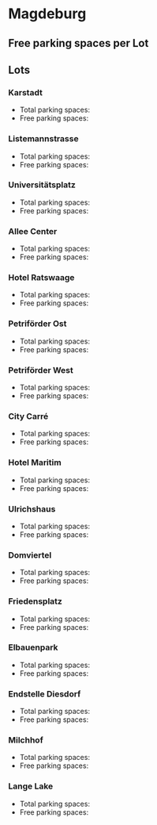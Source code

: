 
# Magdeburg

## Free parking spaces per Lot

<WorldMap>
  <Marker lat="52.13311" lon="11.636233" labelTopic="parken-dd/parken-dd/Magdeburg/magdeburgkarstadt/free" linkTopic="parken-dd/parken-dd/Magdeburg/magdeburgkarstadt" />
  <Marker lat="52.137891" lon="11.643561" labelTopic="parken-dd/parken-dd/Magdeburg/magdeburglistemannstrasse/free" linkTopic="parken-dd/parken-dd/Magdeburg/magdeburglistemannstrasse" />
  <Marker lat="52.137514" lon="11.637294" labelTopic="parken-dd/parken-dd/Magdeburg/magdeburguniversitaetsplatz/free" linkTopic="parken-dd/parken-dd/Magdeburg/magdeburguniversitaetsplatz" />
  <Marker lat="52.129007" lon="11.641694" labelTopic="parken-dd/parken-dd/Magdeburg/magdeburgalleecenter/free" linkTopic="parken-dd/parken-dd/Magdeburg/magdeburgalleecenter" />
  <Marker lat="52.133099" lon="11.638355" labelTopic="parken-dd/parken-dd/Magdeburg/magdeburghotelratswaage/free" linkTopic="parken-dd/parken-dd/Magdeburg/magdeburghotelratswaage" />
  <Marker lat="52.133571" lon="11.647603" labelTopic="parken-dd/parken-dd/Magdeburg/magdeburgpetrifoerderost/free" linkTopic="parken-dd/parken-dd/Magdeburg/magdeburgpetrifoerderost" />
  <Marker lat="52.132814" lon="11.646294" labelTopic="parken-dd/parken-dd/Magdeburg/magdeburgpetrifoerderwest/free" linkTopic="parken-dd/parken-dd/Magdeburg/magdeburgpetrifoerderwest" />
  <Marker lat="11.628706" lon="11.628706" labelTopic="parken-dd/parken-dd/Magdeburg/magdeburgcitycarré/free" linkTopic="parken-dd/parken-dd/Magdeburg/magdeburgcitycarré" />
  <Marker lat="52.129395" lon="11.631327" labelTopic="parken-dd/parken-dd/Magdeburg/magdeburghotelmaritim/free" linkTopic="parken-dd/parken-dd/Magdeburg/magdeburghotelmaritim" />
  <Marker lat="52.131069" lon="11.634959" labelTopic="parken-dd/parken-dd/Magdeburg/magdeburgulrichshaus/free" linkTopic="parken-dd/parken-dd/Magdeburg/magdeburgulrichshaus" />
  <Marker lat="52.126461" lon="11.634177" labelTopic="parken-dd/parken-dd/Magdeburg/magdeburgdomviertel/free" linkTopic="parken-dd/parken-dd/Magdeburg/magdeburgdomviertel" />
  <Marker lat="52.123135" lon="11.629653" labelTopic="parken-dd/parken-dd/Magdeburg/magdeburgfriedensplatz/free" linkTopic="parken-dd/parken-dd/Magdeburg/magdeburgfriedensplatz" />
  <Marker lat="52.134087" lon="11.668728" labelTopic="parken-dd/parken-dd/Magdeburg/magdeburgelbauenpark/free" linkTopic="parken-dd/parken-dd/Magdeburg/magdeburgelbauenpark" />
  <Marker lat="52.12927" lon="11.566717" labelTopic="parken-dd/parken-dd/Magdeburg/magdeburgendstellediesdorf/free" linkTopic="parken-dd/parken-dd/Magdeburg/magdeburgendstellediesdorf" />
  <Marker lat="52.166627" lon="11.612881" labelTopic="parken-dd/parken-dd/Magdeburg/magdeburgmilchhof/free" linkTopic="parken-dd/parken-dd/Magdeburg/magdeburgmilchhof" />
  <Marker lat="52.15441" lon="11.665213" labelTopic="parken-dd/parken-dd/Magdeburg/magdeburglangelake/free" linkTopic="parken-dd/parken-dd/Magdeburg/magdeburglangelake" />
</WorldMap>

## Lots

### Karstadt

* Total parking spaces: <Value topic="parken-dd/parken-dd/Magdeburg/magdeburgkarstadt/total"/>
* Free parking spaces: <Value topic="parken-dd/parken-dd/Magdeburg/magdeburgkarstadt/free"/>


### Listemannstrasse

* Total parking spaces: <Value topic="parken-dd/parken-dd/Magdeburg/magdeburglistemannstrasse/total"/>
* Free parking spaces: <Value topic="parken-dd/parken-dd/Magdeburg/magdeburglistemannstrasse/free"/>


### Universitätsplatz

* Total parking spaces: <Value topic="parken-dd/parken-dd/Magdeburg/magdeburguniversitaetsplatz/total"/>
* Free parking spaces: <Value topic="parken-dd/parken-dd/Magdeburg/magdeburguniversitaetsplatz/free"/>


### Allee Center

* Total parking spaces: <Value topic="parken-dd/parken-dd/Magdeburg/magdeburgalleecenter/total"/>
* Free parking spaces: <Value topic="parken-dd/parken-dd/Magdeburg/magdeburgalleecenter/free"/>


### Hotel Ratswaage

* Total parking spaces: <Value topic="parken-dd/parken-dd/Magdeburg/magdeburghotelratswaage/total"/>
* Free parking spaces: <Value topic="parken-dd/parken-dd/Magdeburg/magdeburghotelratswaage/free"/>


### Petriförder Ost

* Total parking spaces: <Value topic="parken-dd/parken-dd/Magdeburg/magdeburgpetrifoerderost/total"/>
* Free parking spaces: <Value topic="parken-dd/parken-dd/Magdeburg/magdeburgpetrifoerderost/free"/>


### Petriförder West

* Total parking spaces: <Value topic="parken-dd/parken-dd/Magdeburg/magdeburgpetrifoerderwest/total"/>
* Free parking spaces: <Value topic="parken-dd/parken-dd/Magdeburg/magdeburgpetrifoerderwest/free"/>


### City Carré

* Total parking spaces: <Value topic="parken-dd/parken-dd/Magdeburg/magdeburgcitycarré/total"/>
* Free parking spaces: <Value topic="parken-dd/parken-dd/Magdeburg/magdeburgcitycarré/free"/>


### Hotel Maritim

* Total parking spaces: <Value topic="parken-dd/parken-dd/Magdeburg/magdeburghotelmaritim/total"/>
* Free parking spaces: <Value topic="parken-dd/parken-dd/Magdeburg/magdeburghotelmaritim/free"/>


### Ulrichshaus

* Total parking spaces: <Value topic="parken-dd/parken-dd/Magdeburg/magdeburgulrichshaus/total"/>
* Free parking spaces: <Value topic="parken-dd/parken-dd/Magdeburg/magdeburgulrichshaus/free"/>


### Domviertel

* Total parking spaces: <Value topic="parken-dd/parken-dd/Magdeburg/magdeburgdomviertel/total"/>
* Free parking spaces: <Value topic="parken-dd/parken-dd/Magdeburg/magdeburgdomviertel/free"/>


### Friedensplatz

* Total parking spaces: <Value topic="parken-dd/parken-dd/Magdeburg/magdeburgfriedensplatz/total"/>
* Free parking spaces: <Value topic="parken-dd/parken-dd/Magdeburg/magdeburgfriedensplatz/free"/>


### Elbauenpark

* Total parking spaces: <Value topic="parken-dd/parken-dd/Magdeburg/magdeburgelbauenpark/total"/>
* Free parking spaces: <Value topic="parken-dd/parken-dd/Magdeburg/magdeburgelbauenpark/free"/>


### Endstelle Diesdorf

* Total parking spaces: <Value topic="parken-dd/parken-dd/Magdeburg/magdeburgendstellediesdorf/total"/>
* Free parking spaces: <Value topic="parken-dd/parken-dd/Magdeburg/magdeburgendstellediesdorf/free"/>


### Milchhof

* Total parking spaces: <Value topic="parken-dd/parken-dd/Magdeburg/magdeburgmilchhof/total"/>
* Free parking spaces: <Value topic="parken-dd/parken-dd/Magdeburg/magdeburgmilchhof/free"/>


### Lange Lake

* Total parking spaces: <Value topic="parken-dd/parken-dd/Magdeburg/magdeburglangelake/total"/>
* Free parking spaces: <Value topic="parken-dd/parken-dd/Magdeburg/magdeburglangelake/free"/>

